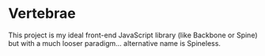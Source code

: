 # Vertebrae

This project is my ideal front-end JavaScript library (like Backbone or Spine) but with a much looser paradigm... alternative name is Spineless.
